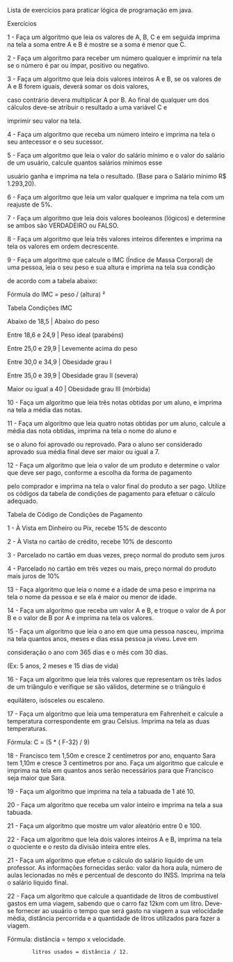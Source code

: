 Lista de exercícios para praticar lógica de programação em java.

Exercícios 

1 - Faça um algoritmo que leia os valores de A, B, C e em seguida imprima na tela a soma entre A e B é mostre se a soma é menor que C.

2 - Faça um algoritmo para receber um número qualquer e imprimir na tela se o número é par ou ímpar, positivo ou negativo.

3 - Faça um algoritmo que leia dois valores inteiros A e B, se os valores de A e B forem iguais, deverá somar os dois valores, 

caso contrário devera multiplicar A por B. Ao final de qualquer um dos cálculos deve-se atribuir o resultado a uma variável C e

imprimir seu valor na tela.

4 - Faça um algoritmo que receba um número inteiro e imprima na tela o seu antecessor e o seu sucessor.

5 - Faça um algoritmo que leia o valor do salário mínimo e o valor do salário de um usuário, calcule quantos salários mínimos esse 

usuário ganha e imprima na tela o resultado. (Base para o Salário mínimo R$ 1.293,20).

6 - Faça um algoritmo que leia um valor qualquer e imprima na tela com um reajuste de 5%.

7 - Faça um algoritmo que leia dois valores booleanos (lógicos) e determine se ambos são VERDADEIRO ou FALSO.

8 - Faça um algoritmo que leia três valores inteiros diferentes e imprima na tela os valores em ordem decrescente.

9 - Faça um algoritmo que calcule o IMC (Índice de Massa Corporal) de uma pessoa, leia o seu peso e sua altura e imprima na tela sua condição 

de acordo com a tabela abaixo:

Fórmula do IMC = peso / (altura) ²

Tabela Condições IMC

 Abaixo de 18,5   | Abaixo do peso          

 Entre 18,6 e 24,9 | Peso ideal (parabéns)  

 Entre 25,0 e 29,9 | Levemente acima do peso

 Entre 30,0 e 34,9 | Obesidade grau I 

 Entre 35,0 e 39,9 | Obesidade grau II (severa)

 Maior ou igual a 40 | Obesidade grau III (mórbida)

 

 10 - Faça um algoritmo que leia três notas obtidas por um aluno, e imprima na tela a média das notas.

 

 11 - Faça um algoritmo que leia quatro notas obtidas por um aluno, calcule a média das nota obtidas, imprima na tela o nome do aluno e 

 se o aluno foi aprovado ou reprovado. Para o aluno ser considerado aprovado sua média final deve ser maior ou igual a 7.

 

 12 - Faça um algoritmo que leia o valor de um produto e determine o valor que deve ser pago, conforme a escolha da forma de pagamento

 pelo comprador e imprima na tela o valor final do produto a ser pago. Utilize os códigos da tabela de condições de pagamento para efetuar o cálculo adequado.

 Tabela de Código de Condições de Pagamento

 

 1 - À Vista em Dinheiro ou Pix, recebe 15% de desconto

 2 - À Vista no cartão de crédito, recebe 10% de desconto

 3 - Parcelado no cartão em duas vezes, preço normal do produto sem juros

 4 - Parcelado no cartão em três vezes ou mais, preço normal do produto mais juros de 10%

 

 13 - Faça algoritmo que leia o nome e a idade de uma peso e imprima na tela o nome da pessoa e se ela é maior ou menor de idade. 

14 - Faça um algoritmo que receba um valor A e B, e troque o valor de A por B e o valor de B por A e imprima na tela os valores.

15 - Faça um algoritmo que leia o ano em que uma pessoa nasceu, imprima na tela quantos anos, meses e dias essa pessoa ja viveu. Leve em 

consideração o ano com 365 dias e o mês com 30 dias.

(Ex: 5 anos, 2 meses e 15 dias de vida)

16 - Faça um algoritmo que leia três valores que representam os três lados de um triângulo e verifique se são válidos, determine se o triângulo é 

equilátero, isósceles ou escaleno.

17 - Faça um algoritmo que leia uma temperatura em Fahrenheit e calcule a temperatura correspondente em grau Celsius. Imprima na tela as duas temperaturas.

Fórmula: C = (5 * ( F-32) / 9)

18 - Francisco tem 1,50m e cresce 2 centímetros por ano, enquanto Sara tem 1,10m e cresce 3 centímetros por ano. Faça um algoritmo que calcule e imprima na tela em quantos anos serão necessários para que Francisco seja maior que Sara.

19 - Faça um algoritmo que imprima na tela a tabuada de 1 até 10.

20 - Faça um algoritmo que receba um valor inteiro e imprima na tela a sua tabuada.

21 - Faça um algoritmo que mostre um valor aleatório entre 0 e 100.

22 - Faça um algoritmo que leia dois valores inteiros A e B, imprima na tela o quociente e o resto da divisão inteira entre eles.

21 - Faça um algoritmo que efetue o cálculo do salário líquido de um professor. As informações fornecidas serão: valor da hora aula, número de aulas lecionadas no mês e percentual de desconto do INSS. Imprima na tela o salário líquido final.

22 - Faça um algoritmo que calcule a quantidade de litros de combustível gastos em uma viagem, sabendo que o carro faz 12km com um litro. Deve-se fornecer ao usuário o tempo que será gasto na viagem a sua velocidade média, distância percorrida e a quantidade de litros utilizados para fazer a viagem.

Fórmula: distância = tempo x velocidade.

            litros usados = distância / 12.
